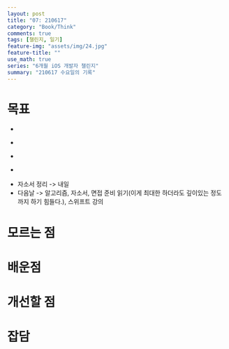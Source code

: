 ```yaml
---
layout: post
title: "07: 210617"
category: "Book/Think"
comments: true
tags: [챌린지, 일기]
feature-img: "assets/img/24.jpg"
feature-title: ""
use_math: true
series: "6개월 iOS 개발자 챌린지"
summary: "210617 수요일의 기록"
---
```




# 목표
* ~~~시험보기~~~
* ~~~1일 1commit~~~
* ~~~쉬다 오기~~~
* ~~~면접 준비 리스트 만들기 -> 리스팅만하고 채우는 것은 하나씩 따로 -> 면접 준비는 이전에 해둔것 기반으로 읽고 간다.~~~
* 자소서 정리 -> 내일
* 다음날 -> 알고리즘, 자소서, 면접 준비 읽기(이게 최대한 하더라도 깊이있는 정도까지 하기 힘들다.), 스위프트 강의


# 모르는 점




# 배운점




# 개선할 점



# 잡담

